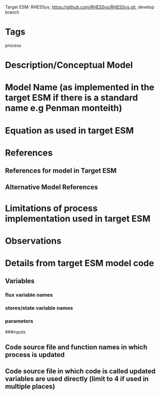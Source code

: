 
Target ESM: RHESSys, https://github.com/RHESSys/RHESSys.git, develop branch 

# Tags
process

# Description/Conceptual Model
# Model Name (as implemented in the target ESM if there is a standard name e.g Penman monteith)
# Equation as used in target ESM

#  References
## References for model in Target ESM
## Alternative Model References

# Limitations of process implementation used in target ESM

# Observations



# Details  from target ESM model code
##  Variables
### flux variable names
### stores/state variable names

### parameters 

###inputs

## Code source file and function names in which process is updated
## Code source file in which code is called updated variables are used directly (limit to 4 if used in multiple places)









